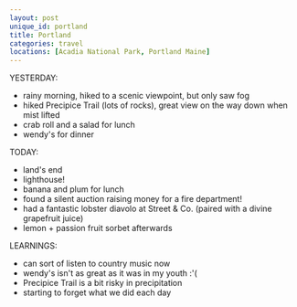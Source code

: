 ```yaml
---
layout: post
unique_id: portland
title: Portland
categories: travel
locations: [Acadia National Park, Portland Maine]
---
```


YESTERDAY:
* rainy morning, hiked to a scenic viewpoint, but only saw fog
* hiked Precipice Trail (lots of rocks), great view on the way down when mist lifted
* crab roll and a salad for lunch
* wendy's for dinner

TODAY:
* land's end
* lighthouse!
* banana and plum for lunch
* found a silent auction raising money for a fire department!
* had a fantastic lobster diavolo at Street & Co. (paired with a divine grapefruit juice)
* lemon + passion fruit sorbet afterwards

LEARNINGS:
* can sort of listen to country music now
* wendy's isn't as great as it was in my youth :'(
* Precipice Trail is a bit risky in precipitation
* starting to forget what we did each day
